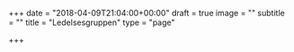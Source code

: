 +++
date = "2018-04-09T21:04:00+00:00"
draft = true
image = ""
subtitle = ""
title = "Ledelsesgruppen"
type = "page"

+++
